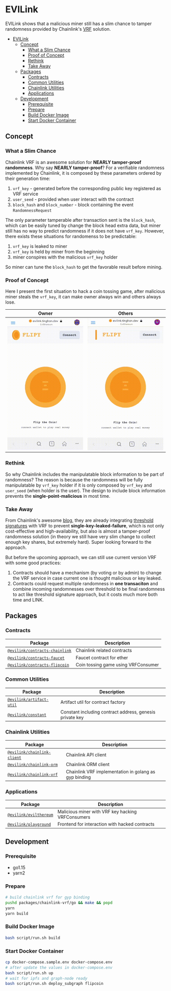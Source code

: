 # EVILink

EVILink shows that a malicious miner still has a slim chance to tamper randomness provided by Chainlink's [VRF](https://docs.chain.link/docs/chainlink-vrf) solution.

- [EVILink](#evilink)
  - [Concept](#concept)
    - [What a Slim Chance](#what-a-slim-chance)
    - [Proof of Concept](#proof-of-concept)
    - [Rethink](#rethink)
    - [Take Away](#take-away)
  - [Packages](#packages)
    - [Contracts](#contracts)
    - [Common Utilities](#common-utilities)
    - [Chainlink Utilities](#chainlink-utilities)
    - [Applications](#applications)
  - [Development](#development)
    - [Prerequisite](#prerequisite)
    - [Prepare](#prepare)
    - [Build Docker Image](#build-docker-image)
    - [Start Docker Container](#start-docker-container)

## Concept

### What a Slim Chance

Chainlink VRF is an awesome solution for **NEARLY tamper-proof randomness**. Why say **NEARLY tamper-proof**? For a verifiable randomness implemented by Chainlink, it is composed by these parameters ordered by their generation time:

1. `vrf_key` - generated before the corresponding public key registered as VRF service
2. `user_seed` - provided when user interact with the contract
3. `block_hash` and `block_number` - block containing the event `RandomnessRequest`

The only parameter tamperable after transaction sent is the `block_hash`, which can be easily tuned by change the block head extra data, but miner still has no way to predict randomness if it does not have `vrf_key`. However, there exists these situations for randomenss to be predictable:

1. `vrf_key` is leaked to miner
2. `vrf_key` is held by miner from the beginning
3. miner conspires with the malicious `vrf_key` holder

So miner can tune the `block_hash` to get the favorable result before mining.

### Proof of Concept

Here I present the first situation to hack a coin tossing game, after malicious miner steals the `vrf_key`, it can make owner always win and others always lose.

| Owner                                | Others                                 |
| ------------------------------------ | -------------------------------------- |
| ![owner](./asset/flipcoin-owner.gif) | ![others](./asset/flipcoin-others.gif) |

### Rethink

So why Chainlink includes the manipulatable block information to be part of randomness? The reason is because the randomness will be fully manipulatable by `vrf_key` holder if it is only composed by `vrf_key` and `user_seed` (when holder is the user). The design to include block information prevents the **single-point-malicious** in most time.

### Take Away

From Chainlink's awesome [blog](https://blog.chain.link/verifiable-random-functions-vrf-random-number-generation-rng-feature/#the-planned-evolution-of-chainlink-vrf), they are already integrating [threshold signatures](https://blog.chain.link/threshold-signatures-in-chainlink) with VRF to prevent **single-key-leaked-failure**, which is not only cost-effective and high-availability, but also is almost a tamper-proof randomness solution (in theory we still have very slim change to collect enough key shares, but extremely hard). Super looking forward to the approach.

But before the upcoming approach, we can still use current version VRF with some good practices:

1. Contracts should have a mechanism (by voting or by admin) to change the VRF service in case current one is thought malicious or key leaked.
2. Contracts could request multiple randomness in **one transaciton** and combine incoming randomnesses over threshold to be final randomness to act like threshold signature approach, but it costs much more both time and LINK.

## Packages

### Contracts

| Package                                                        | Description                         |
| -------------------------------------------------------------- | ----------------------------------- |
| [`@evilink/contracts-chainlink`](/contracts/chainlink)         | Chainlink related contracts         |
| [`@evilink/contracts-faucet`](/contracts/faucet)               | Faucet contract for ether           |
| [`@evilink/contracts-flipcoin`](/contracts/flipcoin)           | Coin tossing game using VRFConsumer |

### Common Utilities

| Package                                             | Description                                              |
| --------------------------------------------------- | -------------------------------------------------------- |
| [`@evilink/artifact-util`](/packages/artifact-util) | Artifact util for contract factory                       |
| [`@evilink/constant`](/packages/constant)           | Constant including contract address, genesis private key |

### Chainlink Utilities

| Package                                                   | Description                                           |
| --------------------------------------------------------- | ----------------------------------------------------- |
| [`@evilink/chainlink-client`](/packages/chainlink-client) | Chainlink API client                                  |
| [`@evilink/chainlink-orm`](/packages/chainlink-orm)       | Chainlink ORM client                                  |
| [`@evilink/chainlink-vrf`](/packages/chainlink-vrf)       | Chainlink VRF implementation in golang as gyp binding |

### Applications

| Package                                         | Description                                               |
| ----------------------------------------------- | --------------------------------------------------------- |
| [`@evilink/evilthereum`](/packages/evilthereum) | Malicious miner with VRF key hacking VRFConsumers         |
| [`@evilink/playground`](/packages/playground)   | Frontend for interaction with hacked contracts            |

## Development

### Prerequisite

- go1.15
- yarn2

### Prepare

```bash
# build chainlink vrf for gyp binding
pushd packages/chainlink-vrf/go && make && popd
yarn
yarn build
```

### Build Docker Image

```bash
bash script/run.sh build
```

### Start Docker Container

```bash
cp docker-compose.sample.env docker-compose.env
# after update the values in docker-compose.env
bash script/run.sh up
# wait for ipfs and graph-node ready
bash script/run.sh deploy_subgraph flipcoin
```
